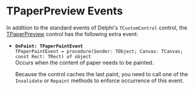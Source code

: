 TPaperPreview Events
====================

In addition to the standard events of Delphi's `TCustomControl` control, the [TPaperPreview](TPaperPreview.md) control has the following extra event:

- **`OnPaint: TPaperPaintEvent`** \
  `TPaperPaintEvent = procedure(Sender: TObject; Canvas: TCanvas; const Rect: TRect) of object` \
  Occurs when the content of paper needs to be painted.

  Because the control caches the last paint, you need to call one of the `Invalidate` or `Repaint` methods to enforce occurrence of this event.